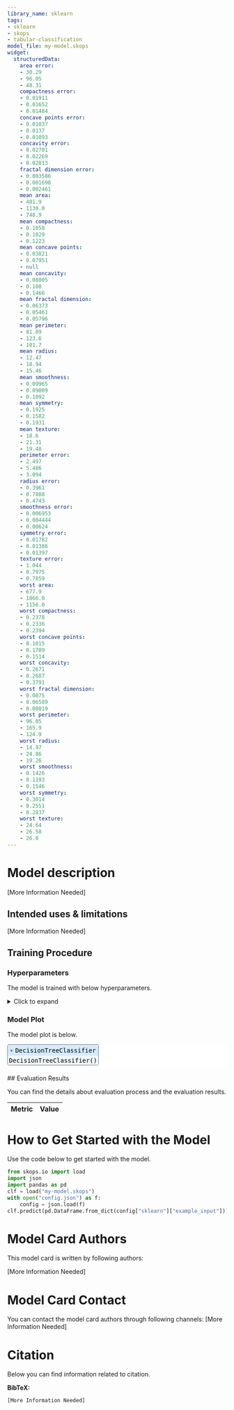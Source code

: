 ```yaml
---
library_name: sklearn
tags:
- sklearn
- skops
- tabular-classification
model_file: my-model.skops
widget:
  structuredData:
    area error:
    - 30.29
    - 96.05
    - 48.31
    compactness error:
    - 0.01911
    - 0.01652
    - 0.01484
    concave points error:
    - 0.01037
    - 0.0137
    - 0.01093
    concavity error:
    - 0.02701
    - 0.02269
    - 0.02813
    fractal dimension error:
    - 0.003586
    - 0.001698
    - 0.002461
    mean area:
    - 481.9
    - 1130.0
    - 748.9
    mean compactness:
    - 0.1058
    - 0.1029
    - 0.1223
    mean concave points:
    - 0.03821
    - 0.07951
    - null
    mean concavity:
    - 0.08005
    - 0.108
    - 0.1466
    mean fractal dimension:
    - 0.06373
    - 0.05461
    - 0.05796
    mean perimeter:
    - 81.09
    - 123.6
    - 101.7
    mean radius:
    - 12.47
    - 18.94
    - 15.46
    mean smoothness:
    - 0.09965
    - 0.09009
    - 0.1092
    mean symmetry:
    - 0.1925
    - 0.1582
    - 0.1931
    mean texture:
    - 18.6
    - 21.31
    - 19.48
    perimeter error:
    - 2.497
    - 5.486
    - 3.094
    radius error:
    - 0.3961
    - 0.7888
    - 0.4743
    smoothness error:
    - 0.006953
    - 0.004444
    - 0.00624
    symmetry error:
    - 0.01782
    - 0.01386
    - 0.01397
    texture error:
    - 1.044
    - 0.7975
    - 0.7859
    worst area:
    - 677.9
    - 1866.0
    - 1156.0
    worst compactness:
    - 0.2378
    - 0.2336
    - 0.2394
    worst concave points:
    - 0.1015
    - 0.1789
    - 0.1514
    worst concavity:
    - 0.2671
    - 0.2687
    - 0.3791
    worst fractal dimension:
    - 0.0875
    - 0.06589
    - 0.08019
    worst perimeter:
    - 96.05
    - 165.9
    - 124.9
    worst radius:
    - 14.97
    - 24.86
    - 19.26
    worst smoothness:
    - 0.1426
    - 0.1193
    - 0.1546
    worst symmetry:
    - 0.3014
    - 0.2551
    - 0.2837
    worst texture:
    - 24.64
    - 26.58
    - 26.0
---
```


# Model description

[More Information Needed]

## Intended uses & limitations

[More Information Needed]

## Training Procedure

### Hyperparameters

The model is trained with below hyperparameters.

<details>
<summary> Click to expand </summary>

| Hyperparameter           | Value   |
|--------------------------|---------|
| ccp_alpha                | 0.0     |
| class_weight             |         |
| criterion                | gini    |
| max_depth                |         |
| max_features             |         |
| max_leaf_nodes           |         |
| min_impurity_decrease    | 0.0     |
| min_samples_leaf         | 1       |
| min_samples_split        | 2       |
| min_weight_fraction_leaf | 0.0     |
| random_state             |         |
| splitter                 | best    |

</details>

### Model Plot

The model plot is below.

<style>#sk-23e0ea94-684c-4689-b0ad-da4c09d90e34 {color: black;background-color: white;}#sk-23e0ea94-684c-4689-b0ad-da4c09d90e34 pre{padding: 0;}#sk-23e0ea94-684c-4689-b0ad-da4c09d90e34 div.sk-toggleable {background-color: white;}#sk-23e0ea94-684c-4689-b0ad-da4c09d90e34 label.sk-toggleable__label {cursor: pointer;display: block;width: 100%;margin-bottom: 0;padding: 0.3em;box-sizing: border-box;text-align: center;}#sk-23e0ea94-684c-4689-b0ad-da4c09d90e34 label.sk-toggleable__label-arrow:before {content: "▸";float: left;margin-right: 0.25em;color: #696969;}#sk-23e0ea94-684c-4689-b0ad-da4c09d90e34 label.sk-toggleable__label-arrow:hover:before {color: black;}#sk-23e0ea94-684c-4689-b0ad-da4c09d90e34 div.sk-estimator:hover label.sk-toggleable__label-arrow:before {color: black;}#sk-23e0ea94-684c-4689-b0ad-da4c09d90e34 div.sk-toggleable__content {max-height: 0;max-width: 0;overflow: hidden;text-align: left;background-color: #f0f8ff;}#sk-23e0ea94-684c-4689-b0ad-da4c09d90e34 div.sk-toggleable__content pre {margin: 0.2em;color: black;border-radius: 0.25em;background-color: #f0f8ff;}#sk-23e0ea94-684c-4689-b0ad-da4c09d90e34 input.sk-toggleable__control:checked~div.sk-toggleable__content {max-height: 200px;max-width: 100%;overflow: auto;}#sk-23e0ea94-684c-4689-b0ad-da4c09d90e34 input.sk-toggleable__control:checked~label.sk-toggleable__label-arrow:before {content: "▾";}#sk-23e0ea94-684c-4689-b0ad-da4c09d90e34 div.sk-estimator input.sk-toggleable__control:checked~label.sk-toggleable__label {background-color: #d4ebff;}#sk-23e0ea94-684c-4689-b0ad-da4c09d90e34 div.sk-label input.sk-toggleable__control:checked~label.sk-toggleable__label {background-color: #d4ebff;}#sk-23e0ea94-684c-4689-b0ad-da4c09d90e34 input.sk-hidden--visually {border: 0;clip: rect(1px 1px 1px 1px);clip: rect(1px, 1px, 1px, 1px);height: 1px;margin: -1px;overflow: hidden;padding: 0;position: absolute;width: 1px;}#sk-23e0ea94-684c-4689-b0ad-da4c09d90e34 div.sk-estimator {font-family: monospace;background-color: #f0f8ff;border: 1px dotted black;border-radius: 0.25em;box-sizing: border-box;margin-bottom: 0.5em;}#sk-23e0ea94-684c-4689-b0ad-da4c09d90e34 div.sk-estimator:hover {background-color: #d4ebff;}#sk-23e0ea94-684c-4689-b0ad-da4c09d90e34 div.sk-parallel-item::after {content: "";width: 100%;border-bottom: 1px solid gray;flex-grow: 1;}#sk-23e0ea94-684c-4689-b0ad-da4c09d90e34 div.sk-label:hover label.sk-toggleable__label {background-color: #d4ebff;}#sk-23e0ea94-684c-4689-b0ad-da4c09d90e34 div.sk-serial::before {content: "";position: absolute;border-left: 1px solid gray;box-sizing: border-box;top: 2em;bottom: 0;left: 50%;}#sk-23e0ea94-684c-4689-b0ad-da4c09d90e34 div.sk-serial {display: flex;flex-direction: column;align-items: center;background-color: white;padding-right: 0.2em;padding-left: 0.2em;}#sk-23e0ea94-684c-4689-b0ad-da4c09d90e34 div.sk-item {z-index: 1;}#sk-23e0ea94-684c-4689-b0ad-da4c09d90e34 div.sk-parallel {display: flex;align-items: stretch;justify-content: center;background-color: white;}#sk-23e0ea94-684c-4689-b0ad-da4c09d90e34 div.sk-parallel::before {content: "";position: absolute;border-left: 1px solid gray;box-sizing: border-box;top: 2em;bottom: 0;left: 50%;}#sk-23e0ea94-684c-4689-b0ad-da4c09d90e34 div.sk-parallel-item {display: flex;flex-direction: column;position: relative;background-color: white;}#sk-23e0ea94-684c-4689-b0ad-da4c09d90e34 div.sk-parallel-item:first-child::after {align-self: flex-end;width: 50%;}#sk-23e0ea94-684c-4689-b0ad-da4c09d90e34 div.sk-parallel-item:last-child::after {align-self: flex-start;width: 50%;}#sk-23e0ea94-684c-4689-b0ad-da4c09d90e34 div.sk-parallel-item:only-child::after {width: 0;}#sk-23e0ea94-684c-4689-b0ad-da4c09d90e34 div.sk-dashed-wrapped {border: 1px dashed gray;margin: 0 0.4em 0.5em 0.4em;box-sizing: border-box;padding-bottom: 0.4em;background-color: white;position: relative;}#sk-23e0ea94-684c-4689-b0ad-da4c09d90e34 div.sk-label label {font-family: monospace;font-weight: bold;background-color: white;display: inline-block;line-height: 1.2em;}#sk-23e0ea94-684c-4689-b0ad-da4c09d90e34 div.sk-label-container {position: relative;z-index: 2;text-align: center;}#sk-23e0ea94-684c-4689-b0ad-da4c09d90e34 div.sk-container {/* jupyter's `normalize.less` sets `[hidden] { display: none; }` but bootstrap.min.css set `[hidden] { display: none !important; }` so we also need the `!important` here to be able to override the default hidden behavior on the sphinx rendered scikit-learn.org. See: https://github.com/scikit-learn/scikit-learn/issues/21755 */display: inline-block !important;position: relative;}#sk-23e0ea94-684c-4689-b0ad-da4c09d90e34 div.sk-text-repr-fallback {display: none;}</style><div id="sk-23e0ea94-684c-4689-b0ad-da4c09d90e34" class="sk-top-container"><div class="sk-text-repr-fallback"><pre>DecisionTreeClassifier()</pre><b>Please rerun this cell to show the HTML repr or trust the notebook.</b></div><div class="sk-container" hidden><div class="sk-item"><div class="sk-estimator sk-toggleable"><input class="sk-toggleable__control sk-hidden--visually" id="e808de03-1560-4b99-9105-3c56528f9251" type="checkbox" checked><label for="e808de03-1560-4b99-9105-3c56528f9251" class="sk-toggleable__label sk-toggleable__label-arrow">DecisionTreeClassifier</label><div class="sk-toggleable__content"><pre>DecisionTreeClassifier()</pre></div></div></div></div></div>

## Evaluation Results

You can find the details about evaluation process and the evaluation results.



| Metric   | Value   |
|----------|---------|

# How to Get Started with the Model

Use the code below to get started with the model.

```python
from skops.io import load
import json
import pandas as pd
clf = load("my-model.skops")
with open("config.json") as f:
    config = json.load(f)
clf.predict(pd.DataFrame.from_dict(config["sklearn"]["example_input"]))
```


# Model Card Authors

This model card is written by following authors:

[More Information Needed]

# Model Card Contact

You can contact the model card authors through following channels:
[More Information Needed]

# Citation

Below you can find information related to citation.

**BibTeX:**
```
[More Information Needed]
```